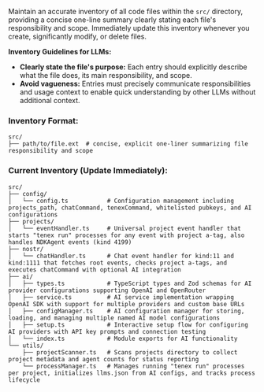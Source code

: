 Maintain an accurate inventory of all code files within the `src/` directory, providing a concise one-line summary clearly stating each file's responsibility and scope. Immediately update this inventory whenever you create, significantly modify, or delete files.

**Inventory Guidelines for LLMs:**

- **Clearly state the file's purpose:** Each entry should explicitly describe what the file does, its main responsibility, and scope.
- **Avoid vagueness:** Entries must precisely communicate responsibilities and usage context to enable quick understanding by other LLMs without additional context.

### Inventory Format:

```
src/
├── path/to/file.ext  # concise, explicit one-liner summarizing file responsibility and scope
```

### Current Inventory (Update Immediately):

```
src/
├── config/
│   └── config.ts           # Configuration management including projects_path, chatCommand, tenexCommand, whitelisted pubkeys, and AI configurations
├── projects/
│   └── eventHandler.ts     # Universal project event handler that starts "tenex run" processes for any event with project a-tag, also handles NDKAgent events (kind 4199)
├── nostr/
│   └── chatHandler.ts      # Chat event handler for kind:11 and kind:1111 that fetches root events, checks project a-tags, and executes chatCommand with optional AI integration
├── ai/
│   ├── types.ts            # TypeScript types and Zod schemas for AI provider configurations supporting OpenAI and OpenRouter
│   ├── service.ts          # AI service implementation wrapping OpenAI SDK with support for multiple providers and custom base URLs
│   ├── configManager.ts    # AI configuration manager for storing, loading, and managing multiple named AI model configurations
│   ├── setup.ts            # Interactive setup flow for configuring AI providers with API key prompts and connection testing
│   └── index.ts            # Module exports for AI functionality
└── utils/
    ├── projectScanner.ts   # Scans projects directory to collect project metadata and agent counts for status reporting
    └── processManager.ts   # Manages running "tenex run" processes per project, initializes llms.json from AI configs, and tracks process lifecycle
```
